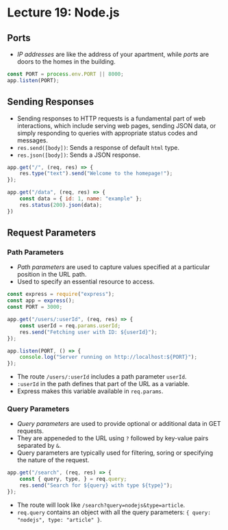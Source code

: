 # Lecture 19: Node.js

## Ports

- *IP addresses* are like the address of your apartment, while *ports* are doors to the homes in the building.

```javascript
const PORT = process.env.PORT || 8000;
app.listen(PORT);
```

## Sending Responses

- Sending responses to HTTP requests is a fundamental part of web interactions, which include serving web pages, sending JSON data, or simply responding to queries with appropriate status codes and messages.
- `res.send([body])`: Sends a response of default `html` type.
- `res.json([body])`: Sends a JSON response.

```javascript
app.get("/", (req, res) => {
    res.type("text").send("Welcome to the homepage!");
});

app.get("/data", (req, res) => {
    const data = { id: 1, name: "example" };
    res.status(200).json(data);
})
```

## Request Parameters

### Path Parameters

- *Path parameters* are used to capture values specified at a particular position in the URL path.
- Used to specify an essential resource to access.

```javascript
const express = require("express");
const app = express();
const PORT = 3000;

app.get("/users/:userId", (req, res) => {
    const userId = req.params.userId;
    res.send("Fetching user with ID: ${userId}");
});

app.listen(PORT, () => {
    console.log("Server running on http://localhost:${PORT}");
});
```

- The route `/users/:userId` includes a path parameter `userId`.
- `:userId` in the path defines that part of the URL as a variable.
- Express makes this variable available in `req.params`.

### Query Parameters

- *Query parameters* are used to provide optional or additional data in GET requests.
- They are appeneded to the URL using `?` followed by key-value pairs separated by `&`.
- Query parameters are typically used for filtering, soring or specifying the nature of the request.

```javascript
app.get("/search", (req, res) => {
    const { query, type, } = req.query;
    res.send("Search for ${query} with type ${type}");
});
```

- The route will look like `/search?query=nodejs&type=article`.
- `req.query` contains an object with all the query parameters: `{ query: "nodejs", type: "article" }`.
